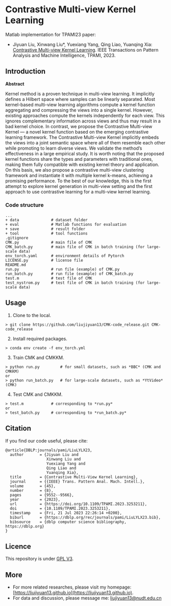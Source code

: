 # Contrastive Multi-view Kernel Learning

Matlab implementation for TPAMI23 paper:

- Jiyuan Liu, Xinwang Liu\*, Yuexiang Yang, Qing Liao, Yuanqing Xia: [Contrastive Multi-view Kernel Learning](https://liujiyuan13.github.io/pubs/cmkl_published.pdf). IEEE Transactions on Pattern Analysis and Machine Intelligence, TPAMI, 2023.

## Introduction
**Abstract**

Kernel method is a proven technique in multi-view learning. 
It implicitly defines a Hilbert space where samples can be linearly separated. 
Most kernel-based multi-view learning algorithms compute a kernel function aggregating and compressing the views into a single kernel.
However, existing approaches compute the kernels independently for each view. This ignores complementary information across views and thus may result in a bad kernel choice. 
In contrast, we propose the Contrastive Multi-view Kernel — a novel kernel function based on the emerging contrastive learning framework.
The Contrastive Multi-view Kernel implicitly embeds the views into a joint semantic space where all of them resemble each other while promoting to learn diverse views. 
We validate the method’s effectiveness in a large empirical study. 
It is worth noting that the proposed kernel functions share the types and parameters with traditional ones, making them fully compatible with existing kernel theory and application. 
On this basis, we also propose a contrastive multi-view clustering framework and instantiate it with multiple kernel k-means, achieving a promising performance. 
To the best of our knowledge, this is the first attempt to explore kernel generation in multi-view setting and the first approach to
use contrastive learning for a multi-view kernel learning.

### Code structure

```
...
+ data				# dataset folder
+ eval 				# Matlab functions for evaluation
+ save 				# result folder
+ tool 				# tool functions
.gitignore 			
CMK.py 				# main file of CMK
CMK_batch.py 		# main file of CMK in batch training (for large-scale data)
env_torch.yaml  	# environment details of Pytorch
LICENSE.py 			# license file
README.md 
run.py 			    # run file (example) of CMK.py
run_batch.py 		# run file (example) of CMK_batch.py
test.m 				# test file of CMK
test_nystrom.py 	# test file of CMK in batch training (for large-scale data)
```

## Usage

1. Clone to the local.
```
> git clone https://github.com/liujiyuan13/CMK-code_release.git CMK-code_release
```
2. Install required packages.
```
> conda env create -f env_torch.yml
```
3. Train CMK and CMKKM. 
```
> python run.py			# for small datasets, such as *BBC* (CMK and CMKKM)
or
> python run_batch.py	# for large-scale datasets, such as *YtVideo* (CMK)
```
4. Test CMK and CMKKM.
```
> test.m	    	# corresponding to *run.py*
or
> test_batch.py		# corresponding to *run_batch.py*
```


## Citation

If you find our code useful, please cite:

	@article{DBLP:journals/pami/LiuLYLX23,
	  author       = {Jiyuan Liu and
	                  Xinwang Liu and
	                  Yuexiang Yang and
	                  Qing Liao and
	                  Yuanqing Xia},
	  title        = {Contrastive Multi-View Kernel Learning},
	  journal      = {{IEEE} Trans. Pattern Anal. Mach. Intell.},
	  volume       = {45},
	  number       = {8},
	  pages        = {9552--9566},
	  year         = {2023},
	  url          = {https://doi.org/10.1109/TPAMI.2023.3253211},
	  doi          = {10.1109/TPAMI.2023.3253211},
	  timestamp    = {Fri, 21 Jul 2023 22:26:14 +0200},
	  biburl       = {https://dblp.org/rec/journals/pami/LiuLYLX23.bib},
	  bibsource    = {dblp computer science bibliography, https://dblp.org}
	}

## Licence

This repository is under [GPL V3](https://github.com/liujiyuan13/MAE-code/blob/main/LICENSE).

## More
- For more related researches, please visit my homepage: [https://liujiyuan13.github.io](https://liujiyuan13.github.io).
- For data and discussion, please message me: liujiyuan13@nudt.edu.cn